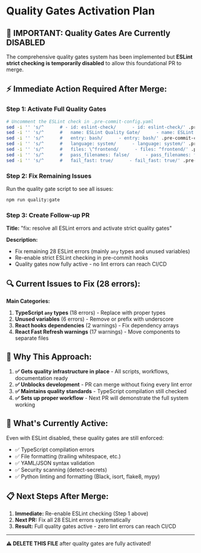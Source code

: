 # Quality Gates Activation Plan

## 🚨 IMPORTANT: Quality Gates Are Currently DISABLED

The comprehensive quality gates system has been implemented but **ESLint strict checking is temporarily disabled** to allow this foundational PR to merge.

## ⚡ **Immediate Action Required After Merge:**

### Step 1: Activate Full Quality Gates
```bash
# Uncomment the ESLint check in .pre-commit-config.yaml
sed -i '' 's/^      # - id: eslint-check/      - id: eslint-check/' .pre-commit-config.yaml
sed -i '' 's/^      #   name: ESLint Quality Gate/      - name: ESLint Quality Gate/' .pre-commit-config.yaml
sed -i '' 's/^      #   entry: bash/      - entry: bash/' .pre-commit-config.yaml
sed -i '' 's/^      #   language: system/      - language: system/' .pre-commit-config.yaml
sed -i '' 's/^      #   files: \^frontend/      - files: ^frontend/' .pre-commit-config.yaml
sed -i '' 's/^      #   pass_filenames: false/      - pass_filenames: false/' .pre-commit-config.yaml
sed -i '' 's/^      #   fail_fast: true/      - fail_fast: true/' .pre-commit-config.yaml
```

### Step 2: Fix Remaining Issues
Run the quality gate script to see all issues:
```bash
npm run quality:gate
```

### Step 3: Create Follow-up PR
**Title:** "fix: resolve all ESLint errors and activate strict quality gates"

**Description:**
- Fix remaining 28 ESLint errors (mainly `any` types and unused variables)
- Re-enable strict ESLint checking in pre-commit hooks
- Quality gates now fully active - no lint errors can reach CI/CD

## 🔍 **Current Issues to Fix (28 errors):**

**Main Categories:**
1. **TypeScript `any` types** (18 errors) - Replace with proper types
2. **Unused variables** (6 errors) - Remove or prefix with underscore
3. **React hooks dependencies** (2 warnings) - Fix dependency arrays
4. **React Fast Refresh warnings** (17 warnings) - Move components to separate files

## 🎯 **Why This Approach:**

1. **✅ Gets quality infrastructure in place** - All scripts, workflows, documentation ready
2. **✅ Unblocks development** - PR can merge without fixing every lint error
3. **✅ Maintains quality standards** - TypeScript compilation still checked
4. **✅ Sets up proper workflow** - Next PR will demonstrate the full system working

## 🚧 **What's Currently Active:**

Even with ESLint disabled, these quality gates are still enforced:
- ✅ TypeScript compilation errors
- ✅ File formatting (trailing whitespace, etc.)
- ✅ YAML/JSON syntax validation
- ✅ Security scanning (detect-secrets)
- ✅ Python linting and formatting (Black, isort, flake8, mypy)

## 📋 **Next Steps After Merge:**

1. **Immediate:** Re-enable ESLint checking (Step 1 above)
2. **Next PR:** Fix all 28 ESLint errors systematically
3. **Result:** Full quality gates active - zero lint errors can reach CI/CD

---

**⚠️ DELETE THIS FILE** after quality gates are fully activated!

